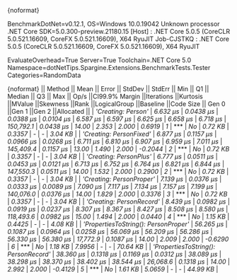 {noformat}

BenchmarkDotNet=v0.12.1, OS=Windows 10.0.19042
Unknown processor
.NET Core SDK=5.0.300-preview.21180.15
  [Host]     : .NET Core 5.0.5 (CoreCLR 5.0.521.16609, CoreFX 5.0.521.16609), X64 RyuJIT
  Job-CJSTKQ : .NET Core 5.0.5 (CoreCLR 5.0.521.16609, CoreFX 5.0.521.16609), X64 RyuJIT

EvaluateOverhead=True  Server=True  Toolchain=.NET Core 5.0  
Namespace=dotNetTips.Spargine.Extensions.BenchmarkTests.Tester  Categories=RandomData  

{noformat}
||                              Method ||     Mean ||    Error ||   StdDev ||   StdErr ||      Min ||       Q1 ||   Median ||       Q3 ||      Max ||     Op/s ||CI99.9% Margin ||Iterations ||Kurtosis ||MValue ||Skewness ||Rank ||LogicalGroup ||Baseline ||Code Size || Gen 0 ||Gen 1 ||Gen 2 ||Allocated ||
|                   *'Creating: Person'* |  *6.632 μs* | *0.0438 μs* | *0.0388 μs* | *0.0104 μs* |  *6.587 μs* |  *6.597 μs* |  *6.625 μs* |  *6.658 μs* |  *6.718 μs* | *150,792.1* |      *0.0438 μs* |      *14.00* |    *2.353* |  *2.000* |   *0.6919* |    *1* |            *** |       *No* |   *0.72 KB* | *0.3357* |     *-* |     *-* |   *3.04 KB* |
|              *'Creating: PersonFixed'* |  *6.877 μs* | *0.1157 μs* | *0.0966 μs* | *0.0268 μs* |  *6.711 μs* |  *6.810 μs* |  *6.907 μs* |  *6.959 μs* |  *7.011 μs* | *145,409.4* |      *0.1157 μs* |      *13.00* |    *1.490* |  *2.000* |  *-0.2044* |    *2* |            *** |       *No* |   *0.72 KB* | *0.3357* |     *-* |     *-* |   *3.04 KB* |
|               *'Creating: PersonPlus'* |  *6.777 μs* | *0.0511 μs* | *0.0453 μs* | *0.0121 μs* |  *6.713 μs* |  *6.752 μs* |  *6.764 μs* |  *6.821 μs* |  *6.844 μs* | *147,550.3* |      *0.0511 μs* |      *14.00* |    *1.532* |  *2.000* |   *0.2900* |    *2* |            *** |       *No* |   *0.72 KB* | *0.3357* |     *-* |     *-* |   *3.04 KB* |
|             *'Creating: PersonProper'* |  *7.139 μs* | *0.0376 μs* | *0.0333 μs* | *0.0089 μs* |  *7.090 μs* |  *7.117 μs* |  *7.134 μs* |  *7.157 μs* |  *7.199 μs* | *140,076.0* |      *0.0376 μs* |      *14.00* |    *1.829* |  *2.000* |   *0.3376* |    *3* |            *** |       *No* |   *0.72 KB* | *0.3357* |     *-* |     *-* |   *3.04 KB* |
|             *'Creating: PersonRecord'* |  *8.439 μs* | *0.0982 μs* | *0.0919 μs* | *0.0237 μs* |  *8.307 μs* |  *8.367 μs* |  *8.427 μs* |  *8.508 μs* |  *8.580 μs* | *118,493.6* |      *0.0982 μs* |      *15.00* |    *1.494* |  *2.000* |   *0.0440* |    *4* |            *** |       *No* |   *1.15 KB* | *0.4425* |     *-* |     *-* |   *4.08 KB* |
| *'PropertiesToString(): PersonProper'* | *56.265 μs* | *0.1087 μs* | *0.0964 μs* | *0.0258 μs* | *56.069 μs* | *56.209 μs* | *56.286 μs* | *56.330 μs* | *56.380 μs* |  *17,772.9* |      *0.1087 μs* |      *14.00* |    *2.009* |  *2.000* |  *-0.6290* |    *6* |            *** |       *No* |   *1.18 KB* | *7.9956* |     *-* |     *-* |  *70.64 KB* |
| *'PropertiesToString(): PersonRecord'* | *38.360 μs* | *0.1318 μs* | *0.1169 μs* | *0.0312 μs* | *38.089 μs* | *38.298 μs* | *38.370 μs* | *38.402 μs* | *38.544 μs* |  *26,068.6* |      *0.1318 μs* |      *14.00* |    *2.992* |  *2.000* |  *-0.4129* |    *5* |            *** |       *No* |   *1.61 KB* | *5.0659* |     *-* |     *-* |  *44.99 KB* |
